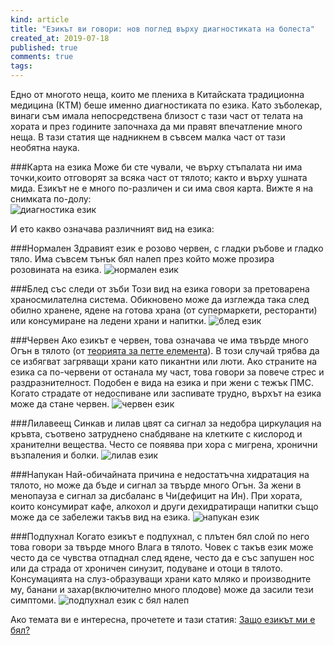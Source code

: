 ```yaml
---
kind: article
title: "Езикът ви говори: нов поглед върху диагностиката на болеста"
created_at: 2019-07-18
published: true
comments: true
tags:
--- 
```


Едно от многото неща, които ме плениха в Китайската традиционна медицина (КТМ) беше именно диагностиката по езика. Като зъболекар, винаги съм имала непосредствена близост с тази част от телата на хората и през годините започнаха да ми правят впечатление много неща. В тази статия ще надникнем в съвсем малка част от тази необятна наука.<br />

###Карта на езика
Може би сте чували, че върху стъпалата ни има точки,които отговорят за всяка чaст от тялото; както и върху ушната мида. Езикът не е много по-различен и си има своя карта. Вижте я на снимката по-долу:<br />
![диагностика език](/images/posts/tonguemap.jpg)

<!-- more -->

И ето какво означава различният вид на езика:<br />

###Нормален
Здравият език е розово червен, с гладки ръбове и гладко тяло. Има съвсем тънък бял налеп през който може прозира розовината на езика.
![нормален език](/images/posts/tongue1.jpg)

###Блед със следи от зъби
Този вид на езика говори за претоварена храносмилателна система. Обикновено може да изглежда така след обилно хранене, ядене на готова храна (от супермаркети, ресторанти) или консумиране на ледени храни и напитки.
![блед език](/images/posts/tongue2.jpg)

###Червен
Ако езикът е червен, това означава че има твърде много Огън в тялото (от [теорията за петте елемента](https://bezkaries.com/blog/2019-07-17-зъбите-и-ктм/)). В този случай трябва да се избягват загряващи храни като пикантни или люти. Ако страните на езика са по-червени от останала му част, това говори за повече стрес и раздразнителност. Подобен е вида на езика и при жени с тежък ПМС. Когато страдате от недоспиване или заспивате трудно, върхът на езика може да стане червен.
![червен език](/images/posts/tongue3.jpg)

###Лилавеещ
Синкав и лилав цвят са сигнал за недобра циркулация на кръвта, съотвено затруднено снабдяване на клетките с кислород и хранителни вещества. Често се появява при хора с мигрена, хронични възпаления и болки.
![лилав език](/images/posts/tongue4.jpg)

###Напукан
Най-обичайната причина е недостатъчна хидратация на тялото, но може да бъде и сигнал за твърде много Огън. За жени в менопауза е сигнал за дисбаланс в Чи(дефицит на Ин). При хората, които консумират кафе, алкохол и други дехидратиращи напитки също може да се забележи такъв вид на езика.
![напукан език](/images/posts/tongue5.jpg)

###Подпухнал
Когато езикът е подпухнал, с плътен бял слой по него това говори за твърде много Влага в тялото. Човек с такъв език може често да се чувства отпаднал след ядене, често да е със запушен нос или да страда от хроничен синузит, подуване и отоци в тялото. Консумацията на слуз-образуващи храни като мляко и производните му, банани и захар(включително много плодове) може да засили тези симптоми.
![подпухнал език с бял налеп](/images/posts/tongue6.jpg)

Ако темата ви е интересна, прочетете и тази статия: [Защо езикът ми е бял?](https://bezkaries.com/blog/2017-01-31-бял-език/)
